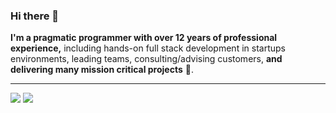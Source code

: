 ### Hi there 👋

**I'm a pragmatic programmer with over 12 years of professional experience,** including hands-on full stack development in startups environments, leading teams, consulting/advising customers, **and delivering many mission critical projects** 🚀.

---

 ![](https://github-profile-summary-cards.vercel.app/api/cards/profile-details?username=spacecowb0y&theme=default)
 ![](https://github-profile-summary-cards.vercel.app/api/cards/repos-per-language?username=vn7n24fzkq&theme=default) 
